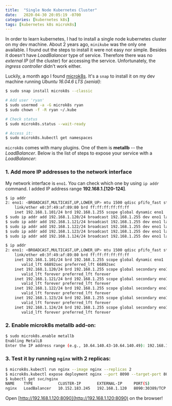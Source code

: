 ```yaml
---
title:  "Single Node Kubernetes Cluster"
date:   2020-04-30 20:05:19 -0700
categories: [kubernetes k8s]
tags: [kubernetes k8s microk8s]
---
```

In order to learn kubernetes, I had to install a single node kubernetes cluster on my dev machine. About 2 years ago, `minikube` was the only one available. I found out the steps to install it were not easy nor simple. Besides it doesn't have *LoadBalancer* type of service. Therefore there was no _external IP_ (of the cluster) for accessing the service. Unfortunately, the *ingress controller* didn't work either.

Luckily, a month ago I found [microk8s](https://microk8s.io/docs/). It's a `snap` to install it on my dev machine running _Ubuntu 16.04.6 LTS (xenial)_:

``` sh
$ sudo snap install microk8s --classic

# Add user 'ryan'
$ sudo usermod -a -G microk8s ryan
$ sudo chown -f -R ryan ~/.kube

# Check status
$ sudo microk8s.status --wait-ready

# Access it:
$ sudo microk8s.kubectl get namespaces
```

`microk8s` comes with many plugins. One of them is __metallb__ -- the *LoadBalancer*. Below is the list of steps to expose your service with a *LoadBalancer*:

### 1. Add more IP addresses to the network interface
My network interface is `eno1`. You can check which one by using `ip addr` command. I added IP address range __192.168.1.[120-124]__.
``` sh
$ ip addr
2: eno1: <BROADCAST,MULTICAST,UP,LOWER_UP> mtu 1500 qdisc pfifo_fast state UP group default qlen 1000
    link/ether e0:3f:49:af:89:80 brd ff:ff:ff:ff:ff:ff
    inet 192.168.1.101/24 brd 192.168.1.255 scope global dynamic eno1
$ sudo ip addr add 192.168.1.120/24 broadcast 192.168.1.255 dev eno1 label eno1:1
$ sudo ip addr add 192.168.1.121/24 broadcast 192.168.1.255 dev eno1 label eno1:2
$ sudo ip addr add 192.168.1.122/24 broadcast 192.168.1.255 dev eno1 label eno1:3
$ sudo ip addr add 192.168.1.123/24 broadcast 192.168.1.255 dev eno1 label eno1:4
$ sudo ip addr add 192.168.1.124/24 broadcast 192.168.1.255 dev eno1 label eno1:5

$ ip addr
2: eno1: <BROADCAST,MULTICAST,UP,LOWER_UP> mtu 1500 qdisc pfifo_fast state UP group default qlen 1000
    link/ether e0:3f:49:af:89:80 brd ff:ff:ff:ff:ff:ff
    inet 192.168.1.101/24 brd 192.168.1.255 scope global dynamic eno1
       valid_lft 66892sec preferred_lft 66892sec
    inet 192.168.1.120/24 brd 192.168.1.255 scope global secondary eno1:1
       valid_lft forever preferred_lft forever
    inet 192.168.1.121/24 brd 192.168.1.255 scope global secondary eno1:2
       valid_lft forever preferred_lft forever
    inet 192.168.1.122/24 brd 192.168.1.255 scope global secondary eno1:3
       valid_lft forever preferred_lft forever
    inet 192.168.1.123/24 brd 192.168.1.255 scope global secondary eno1:4
       valid_lft forever preferred_lft forever
    inet 192.168.1.124/24 brd 192.168.1.255 scope global secondary eno1:5
       valid_lft forever preferred_lft forever
```

### 2. Enable microk8s __metallb__ add-on:
``` sh
$ sudo microk8s.enable metallb
Enabling MetalLB
Enter the IP address range (e.g., 10.64.140.43-10.64.140.49): 192.168.1.120-192.168.1.124
```

### 3. Test it by running `nginx` with 2 replicas:
``` sh
$ microk8s.kubectl run nginx --image nginx --replicas 2
$ microk8s.kubectl expose deployment nginx --port 8090 --target-port 80 --type LoadBalancer --selector=run=nginx --name nginx
$ kubectl get svc/nginx
NAME    TYPE           CLUSTER-IP       EXTERNAL-IP     PORT(S)          AGE
nginx   LoadBalancer   10.152.183.245   192.168.1.120   8090:30389/TCP   4s
```
Open [http://192.168.1.120:8090](http://192.168.1.120:8090) on the browser!



